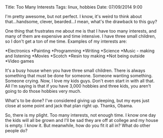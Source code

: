Title: Too Many Interests
Tags: linux, hobbies
Date: 07/09/2014 9:00

I'm pretty awesome, but not perfect.  I know, it's weird to think about that...handsome, clever, bearded...I mean, what's the drawback to this guy?

One thing that frustrates me about me is that I have too many interests, and many of them are expensive and time intensive.  I have three small children, so I don't get a ton of me time.  Examples of my interests are:

*Electronics
*Painting
*Programming
*Writing
*Science
*Music - making and listening
*Movies
*Scotch
*Resin toy making
*Not being outside
*Video games

It's a busy house when you have three small children.  There is always something that must be done for someone.  Someone wanting something.  Someone crying.  Now, I love my kids guys.  Don't even start in with all that.  All I'm saying is that if you have 3,000 hobbies and three kids, you aren't going to do those hobbies very much.

What's to be done?  I've considered giving up sleeping, but my eyes just close at some point and jack that plan right up.  Thanks, Obama.

So, there is my plight.  Too many interests, not enough time.  I know one day the kids will all be grown and I'll be sad they are off at college and my house is empty.  I know it.  But meanwhile, how do you fit it all in?  What do other people do?


